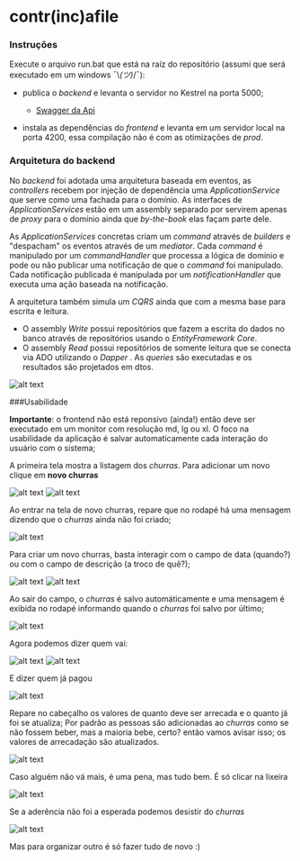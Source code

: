 # contr(inc)afile

### Instruções

Execute o arquivo run.bat que está na raíz do repositório (assumi que será executado em um windows  ¯\\_(ツ)_/¯): 
  - publica o *backend* e levanta o servidor no Kestrel na porta 5000; 
    - [Swagger da Api](http://localhost:5000/swagger "Swagger da Api")

- instala as dependências do *frontend* e levanta em um servidor local na porta 4200, essa compilação não é com as otimizações de *prod*.

### Arquitetura do backend
No *backend* foi adotada uma arquitetura baseada em eventos, as *controllers* recebem por injeção de dependência uma *ApplicationService*  que serve como uma fachada para o domínio. As interfaces de *ApplicationServices* estão em um assembly separado por servirem apenas de *proxy* para o domínio ainda que *by-the-book* elas façam parte dele. 

As *ApplicationServices*  concretas criam um *command* através de *builders* e "despacham" os eventos através de um *mediator*. Cada *command* é manipulado por um *commandHandler* que processa a lógica de domínio e pode ou não publicar uma notificação de que o *command* foi manipulado. Cada notificação publicada é manipulada por um *notificationHandler* que executa uma ação baseada na notificação.

A arquitetura também simula um *CQRS* ainda que com a mesma base para escrita e leitura. 
- O assembly *Write* possui repositórios que fazem a escrita do dados no banco através de repositórios usando o *EntityFramework Core*.
- O assembly *Read* possui repositórios de somente leitura que se conecta via ADO utilizando o *Dapper* . As *queries*  são executadas e os resultados são projetados em dtos.

![alt text](Arquitetura.png)

###Usabilidade

**Importante**: o frontend não está reponsivo (ainda!) então deve ser executado em um monitor com resolução md, lg ou xl.
O foco na usabilidade da aplicação é salvar automaticamente cada interação do usuário com o sistema;

A primeira tela mostra a listagem dos *churras*. Para adicionar um novo clique em **novo churras**

![alt text](how-to/0.listagem.png)
![alt text](how-to/11.volta-pra-lista.png)

Ao entrar na tela de novo churras, repare que no rodapé há uma mensagem dizendo que o *churras* ainda não foi criado;

![alt text](how-to/1.sem-churras.png)

Para criar um novo churras, basta interagir com o campo de data (quando?) ou com o campo de descrição (a troco de quê?);

![alt text](how-to/2.quando.png)
![alt text](how-to/3.quando-popup.png)

Ao sair do campo, o *churras* é salvo automáticamente e uma mensagem é exibida no rodapé informando quando o *churras* foi salvo por último; 

![alt text](how-to/4.churas-criado.png)

Agora podemos dizer quem vai: 

![alt text](how-to/5.adicionar-pessoas)
![alt text](how-to/6.muitas-pessoas.png)

E dizer quem já pagou

![alt text](how-to/7.pago.png)

Repare no cabeçalho os valores de quanto deve ser arrecada e o quanto já foi se atualiza; Por padrão as pessoas são adicionadas ao *churras* como se não fossem beber, mas a maioria bebe, certo? então vamos avisar isso; os valores de arrecadação são atualizados.

![alt text](how-to/8.com-bebida.png)

Caso alguém não vá mais, é uma pena, mas tudo bem. É só clicar na lixeira

![alt text](how-to/9.remover.png)

Se a aderência não foi a esperada podemos desistir do *churras* 

![alt text](how-to/10.desistir.png)

Mas para organizar outro é só fazer tudo de novo :)
